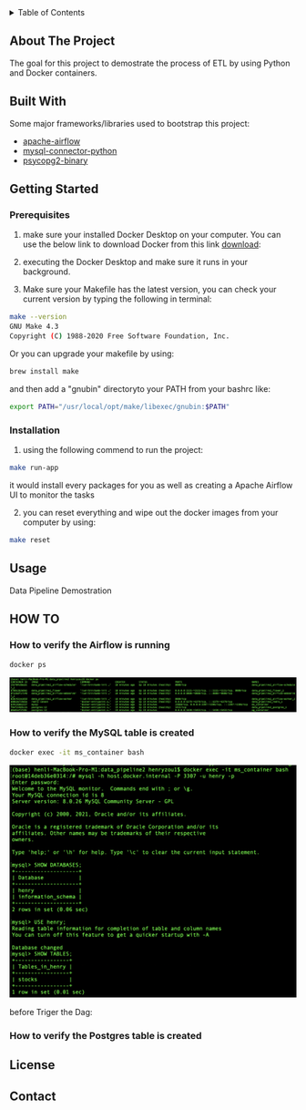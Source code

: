 <!-- TABLE OF CONTENTS -->
<details>
  <summary>Table of Contents</summary>
  <ol>
    <li>
      <a href="#about-the-project">About The Project</a>
      <ul>
        <li><a href="#built-with">Built With</a></li>
      </ul>
    </li>
    <li>
      <a href="#getting-started">Getting Started</a>
      <ul>
        <li><a href="#prerequisites">Prerequisites</a></li>
        <li><a href="#installation">Installation</a></li>
      </ul>
    </li>
    <li><a href="#usage">Usage</a></li>
    <li><a href="#contributing">Contributing</a></li>
    <li><a href="#license">License</a></li>
    <li><a href="#contact">Contact</a></li>
    <li><a href="#acknowledgments">Acknowledgments</a></li>
  </ol>
</details>



<!-- About The Project -->
## About The Project

The goal for this project to demostrate the process of ETL by using Python and Docker containers. 


## Built With
Some major frameworks/libraries used to bootstrap this project:
* [apache-airflow](https://github.com/apache/airflow)
* [mysql-connector-python](https://dev.mysql.com/doc/connector-python/en/)
* [psycopg2-binary](https://pypi.org/project/psycopg2-binary/)


<!-- GETTING STARTED -->
## Getting Started

### Prerequisites
1. make sure your installed Docker Desktop on your computer. You can use the below link to download Docker from this link [download](https://www.docker.com/products/docker-desktop):

2. executing the Docker Desktop and make sure it runs in your background.

3. Make sure your Makefile has the latest version, you can check your current version by typing the following in terminal:
```bash
make --version
GNU Make 4.3
Copyright (C) 1988-2020 Free Software Foundation, Inc.
```
Or you can upgrade your makefile by using:
```bash
brew install make
```
and then add a "gnubin" directoryto your PATH from your bashrc like:
```bash
export PATH="/usr/local/opt/make/libexec/gnubin:$PATH"
```

### Installation
1. using the following commend to run the project:
```bash
make run-app
```
it would install every packages for you as well as creating a Apache Airflow UI to monitor the tasks

2. you can reset everything and wipe out the docker images from your computer by using:
```bash
make reset
```

## Usage
Data Pipeline Demostration

## HOW TO

### How to verify the Airflow is running
```bash
docker ps
```
![](images/docker_ps.png)

### How to verify the MySQL table is created
```bash
docker exec -it ms_container bash
```
![](images/inside_MySQL.png)

before Triger the Dag:

### How to verify the Postgres table is created


## License

## Contact



